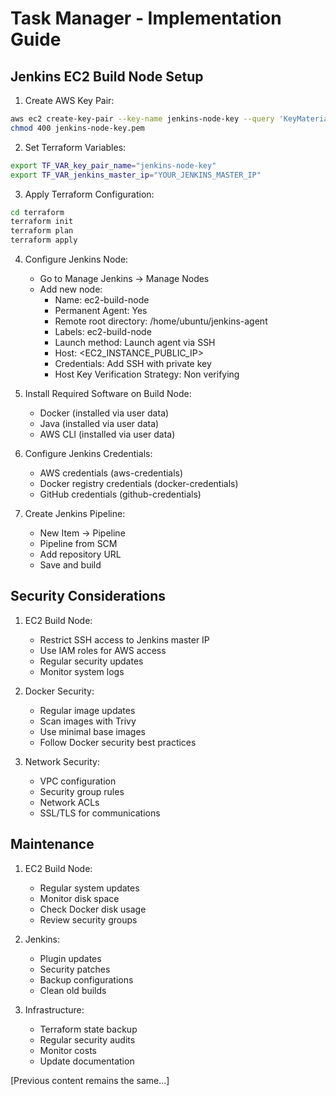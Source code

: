 # Task Manager - Implementation Guide

## Jenkins EC2 Build Node Setup

1. Create AWS Key Pair:
```bash
aws ec2 create-key-pair --key-name jenkins-node-key --query 'KeyMaterial' --output text > jenkins-node-key.pem
chmod 400 jenkins-node-key.pem
```

2. Set Terraform Variables:
```bash
export TF_VAR_key_pair_name="jenkins-node-key"
export TF_VAR_jenkins_master_ip="YOUR_JENKINS_MASTER_IP"
```

3. Apply Terraform Configuration:
```bash
cd terraform
terraform init
terraform plan
terraform apply
```

4. Configure Jenkins Node:
   - Go to Manage Jenkins → Manage Nodes
   - Add new node:
     - Name: ec2-build-node
     - Permanent Agent: Yes
     - Remote root directory: /home/ubuntu/jenkins-agent
     - Labels: ec2-build-node
     - Launch method: Launch agent via SSH
     - Host: <EC2_INSTANCE_PUBLIC_IP>
     - Credentials: Add SSH with private key
     - Host Key Verification Strategy: Non verifying

5. Install Required Software on Build Node:
   - Docker (installed via user data)
   - Java (installed via user data)
   - AWS CLI (installed via user data)

6. Configure Jenkins Credentials:
   - AWS credentials (aws-credentials)
   - Docker registry credentials (docker-credentials)
   - GitHub credentials (github-credentials)

7. Create Jenkins Pipeline:
   - New Item → Pipeline
   - Pipeline from SCM
   - Add repository URL
   - Save and build

## Security Considerations

1. EC2 Build Node:
   - Restrict SSH access to Jenkins master IP
   - Use IAM roles for AWS access
   - Regular security updates
   - Monitor system logs

2. Docker Security:
   - Regular image updates
   - Scan images with Trivy
   - Use minimal base images
   - Follow Docker security best practices

3. Network Security:
   - VPC configuration
   - Security group rules
   - Network ACLs
   - SSL/TLS for communications

## Maintenance

1. EC2 Build Node:
   - Regular system updates
   - Monitor disk space
   - Check Docker disk usage
   - Review security groups

2. Jenkins:
   - Plugin updates
   - Security patches
   - Backup configurations
   - Clean old builds

3. Infrastructure:
   - Terraform state backup
   - Regular security audits
   - Monitor costs
   - Update documentation

[Previous content remains the same...]